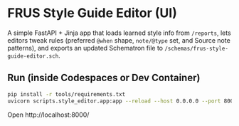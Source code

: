 # FRUS Style Guide Editor (UI)

A simple FastAPI + Jinja app that loads learned style info from `/reports`,
lets editors tweak rules (preferred `@when` shape, `note/@type` set, and
Source note patterns), and exports an updated Schematron file to `/schemas/frus-style-guide-editor.sch`.

## Run (inside Codespaces or Dev Container)
```bash
pip install -r tools/requirements.txt
uvicorn scripts.style_editor.app:app --reload --host 0.0.0.0 --port 8000
```
Open http://localhost:8000/
